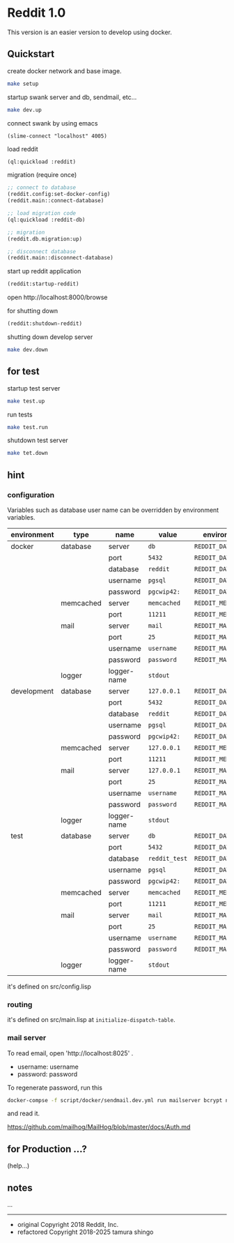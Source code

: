 # Reddit 1.0

This version is an easier version to develop using docker.

## Quickstart

create docker network and base image.

```sh
make setup
```

startup swank server and db, sendmail, etc...

```sh
make dev.up
```

connect swank by using emacs

```elisp
(slime-connect "localhost" 4005)
```

load reddit

```lisp
(ql:quickload :reddit)
```

migration (require once)

```lisp
;; connect to database
(reddit.config:set-docker-config)
(reddit.main::connect-database)

;; load migration code
(ql:quickload :reddit-db)

;; migration
(reddit.db.migration:up)

;; disconnect database
(reddit.main::disconnect-database)
```

start up reddit application


```lisp
(reddit:startup-reddit)
```


open http://localhost:8000/browse

for shutting down

```lisp
(reddit:shutdown-reddit)
```


shutting down develop server

```sh
make dev.down
```


## for test

startup test server

```sh
make test.up
```

run tests

```sh
make test.run
```

shutdown test server

```sh
make tet.down
```


## hint


### configuration

Variables such as database user name can be overridden by environment variables.


| environment | type      | name        | value         | environment vriable        |
| ----------- | --------- | ----------- | ------------- | -------------------------- |
| docker      | database  | server      | `db`          | `REDDIT_DATABASE_SERVER`   |
|             |           | port        | `5432`        | `REDDIT_DATABASE_PORT`     |
|             |           | database    | `reddit`      | `REDDIT_DATABASE_DATABASE` |
|             |           | username    | `pgsql`       | `REDDIT_DATABASE_USERNAME` |
|             |           | password    | `pgcwip42:`   | `REDDIT_DATABASE_PASSWORD` |
|             | memcached | server      | `memcached`   | `REDDIT_MEMCACHED_SERVER`  |
|             |           | port        | `11211`       | `REDDIT_MEMCACHED_PORT`    |
|             | mail      | server      | `mail`        | `REDDIT_MAIL_SERVER`       |
|             |           | port        | `25`          | `REDDIT_MAIL_PORT`         |
|             |           | username    | `username`    | `REDDIT_MAIL_USERNAME`     |
|             |           | password    | `password`    | `REDDIT_MAIL_PASSWORD`     |
|             | logger    | logger-name | `stdout`      |                            |
| development | database  | server      | `127.0.0.1`   | `REDDIT_DATABASE_SERVER`   |
|             |           | port        | `5432`        | `REDDIT_DATABASE_PORT`     |
|             |           | database    | `reddit`      | `REDDIT_DATABASE_DATABASE` |
|             |           | username    | `pgsql`       | `REDDIT_DATABASE_USERNAME` |
|             |           | password    | `pgcwip42:`   | `REDDIT_DATABASE_PASSWORD` |
|             | memcached | server      | `127.0.0.1`   | `REDDIT_MEMCACHED_SERVER`  |
|             |           | port        | `11211`       | `REDDIT_MEMCACHED_PORT`    |
|             | mail      | server      | `127.0.0.1`   | `REDDIT_MAIL_SERVER`       |
|             |           | port        | `25`          | `REDDIT_MAIL_PORT`         |
|             |           | username    | `username`    | `REDDIT_MAIL_USERNAME`     |
|             |           | password    | `password`    | `REDDIT_MAIL_PASSWORD`     |
|             | logger    | logger-name | `stdout`      |                            |
| test        | database  | server      | `db`          | `REDDIT_DATABASE_SERVER`   |
|             |           | port        | `5432`        | `REDDIT_DATABASE_PORT`     |
|             |           | database    | `reddit_test` | `REDDIT_DATABASE_DATABASE` |
|             |           | username    | `pgsql`       | `REDDIT_DATABASE_USERNAME` |
|             |           | password    | `pgcwip42:`   | `REDDIT_DATABASE_PASSWORD` |
|             | memcached | server      | `memcached`   | `REDDIT_MEMCACHED_SERVER`  |
|             |           | port        | `11211`       | `REDDIT_MEMCACHED_PORT`    |
|             | mail      | server      | `mail`        | `REDDIT_MAIL_SERVER`       |
|             |           | port        | `25`          | `REDDIT_MAIL_PORT`         |
|             |           | username    | `username`    | `REDDIT_MAIL_USERNAME`     |
|             |           | password    | `password`    | `REDDIT_MAIL_PASSWORD`     |
|             | logger    | logger-name | `stdout`      |                            |


it's defined on src/config.lisp


### routing

it's defined on src/main.lisp at `initialize-dispatch-table`.

### mail server

To read email, open 'http://localhost:8025' .

- username: username
- password: password


To regenerate password, run this

```sh
docker-compse -f script/docker/sendmail.dev.yml run mailserver bcrypt newpassword
```

and read it.

https://github.com/mailhog/MailHog/blob/master/docs/Auth.md



## for Production ...?

(help...)


## notes

...

---
- original Copyright 2018 Reddit, Inc.
- refactored Copyright 2018-2025 tamura shingo
